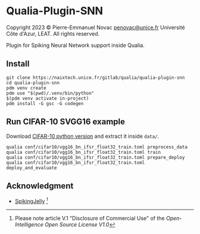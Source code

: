 # Qualia-Plugin-SNN
Copyright 2023 © Pierre-Emmanuel Novac <penovac@unice.fr> Université Côte d'Azur, LEAT. All rights reserved.

Plugin for Spiking Neural Network support inside Qualia.

## Install

```
git clone https://naixtech.unice.fr/gitlab/qualia/qualia-plugin-snn
cd qualia-plugin-snn
pdm venv create
pdm use "$(pwd)/.venv/bin/python"
$(pdm venv activate in-project)
pdm install -G gsc -G codegen
```

## Run CIFAR-10 SVGG16 example

Download [CIFAR-10 python version](https://www.cs.toronto.edu/~kriz/cifar-10-python.tar.gz) and extract it inside `data/`.

```
qualia conf/cifar10/vgg16_bn_ifsr_float32_train.toml preprocess_data
qualia conf/cifar10/vgg16_bn_ifsr_float32_train.toml train
qualia conf/cifar10/vgg16_bn_ifsr_float32_train.toml prepare_deploy
qualia conf/cifar10/vgg16_bn_ifsr_float32_train.toml deploy_and_evaluate
```

## Acknowledgment

* [SpikingJelly](https://github.com/fangwei123456/spikingjelly) [^1]

[^1]: Please note article V.1 "Disclosure of Commercial Use" of the *Open-Intelligence Open Source License V1.0*
